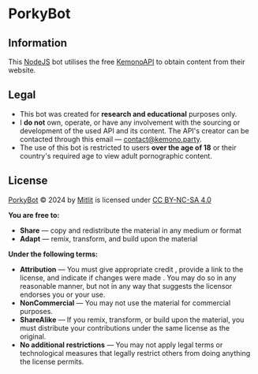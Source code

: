 # PorkyBot

## Information
This [NodeJS](https://nodejs.org) bot utilises the free [KemonoAPI](https://coomer.su/documentation/api) to obtain content from their website.

## Legal
- This bot was created for **research and educational** purposes only.
- I **do not** own, operate, or have any involvement with the sourcing or development of the used API and its content. The API's creator can be contacted through this email — [contact@kemono.party](mailto:contact@kemono.party).
- The use of this bot is restricted to users **over the age of 18** or their country's required age to view adult pornographic content.

## License
[PorkyBot](https://github.com/ItsMitlit/PorkyBot) © 2024 by [Mitlit](https://github.com/ItsMitlit) is licensed under [CC BY-NC-SA 4.0](https://creativecommons.org/licenses/by-nc-sa/4.0/)

**You are free to:**
- **Share** — copy and redistribute the material in any medium or format
- **Adapt** — remix, transform, and build upon the material

**Under the following terms:**
- **Attribution** — You must give appropriate credit , provide a link to the license, and indicate if changes were made . You may do so in any reasonable manner, but not in any way that suggests the licensor endorses you or your use.
- **NonCommercial** — You may not use the material for commercial purposes.
- **ShareAlike** — If you remix, transform, or build upon the material, you must distribute your contributions under the same license as the original.
- **No additional restrictions** — You may not apply legal terms or technological measures that legally restrict others from doing anything the license permits.
